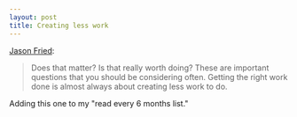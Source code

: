 ```yaml
---
layout: post
title: Creating less work
---
```


[Jason Fried][1]:

> Does that matter? Is that really worth doing? These are important questions that you should be considering often. Getting the right work done is almost always about creating less work to do.

Adding this one to my "read every 6 months list."

[1]: https://m.signalvnoise.com/does-that-matter-cdd8b69591a0#.ukowonpb9